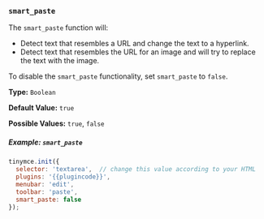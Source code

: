 ### `smart_paste`

The `smart_paste` function will:

- Detect text that resembles a URL and change the text to a hyperlink.
- Detect text that resembles the URL for an image and will try to replace the text with the image.

To disable the `smart_paste` functionality, set `smart_paste` to `false`.

**Type:** `Boolean`

**Default Value:** `true`

**Possible Values:** `true`, `false`

##### Example: `smart_paste`

```js
tinymce.init({
  selector: 'textarea',  // change this value according to your HTML
  plugins: '{{plugincode}}',
  menubar: 'edit',
  toolbar: 'paste',
  smart_paste: false
});
```
